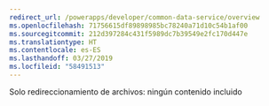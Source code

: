 ```yaml
---
redirect_url: /powerapps/developer/common-data-service/overview
ms.openlocfilehash: 71756615df89898985bc78240a71d10c54b1af00
ms.sourcegitcommit: 212d397284c431f5989dc7b39549e2fc170d447e
ms.translationtype: HT
ms.contentlocale: es-ES
ms.lasthandoff: 03/27/2019
ms.locfileid: "58491513"
---
```

Solo redireccionamiento de archivos: ningún contenido incluido